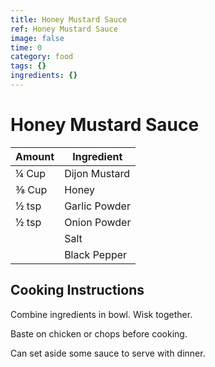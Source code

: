 ```yaml
---
title: Honey Mustard Sauce
ref: Honey Mustard Sauce
image: false
time: 0
category: food
tags: {}
ingredients: {}
---
```

# Honey Mustard Sauce  
  
|Amount|Ingredient|  
|----|----|  
¼ Cup | Dijon Mustard  
⅜ Cup | Honey  
½ tsp | Garlic Powder  
½ tsp | Onion Powder  
|| Salt  
|| Black Pepper  
  
## Cooking Instructions  
Combine ingredients in bowl. Wisk together.  
  
Baste on chicken or chops before cooking.  
  
Can set aside some sauce to serve with dinner.  
  